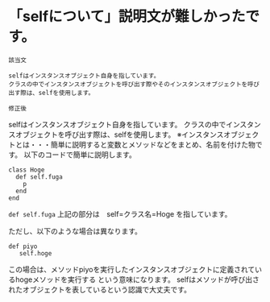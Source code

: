 # 「selfについて」説明文が難しかったです。
`該当文`
```
selfはインスタンスオブジェクト自身を指しています。  
クラスの中でインスタンスオブジェクトを呼び出す際やそのインスタンスオブジェクトを呼び出す際は、selfを使用します。
```
`修正後`

selfはインスタンスオブジェクト自身を指しています。
クラスの中でインスタンスオブジェクトを呼び出す際は、selfを使用します。
※インスタンスオブジェクトとは・・・簡単に説明すると変数とメソッドなどをまとめ、名前を付けた物です。
以下のコードで簡単に説明します。
```
class Hoge
  def self.fuga
    p 
  end
end
 ```
`def self.fuga`
上記の部分は　self=クラス名=Hoge を指しています。

ただし、以下のような場合は異なります。
```
def piyo
   self.hoge
```
この場合は、メソッドpiyoを実行したインスタンスオブジェクトに定義されているhogeメソッドを実行する
という意味になります。
selfはメソッドが呼び出されたオブジェクトを表しているという認識で大丈夫です。


